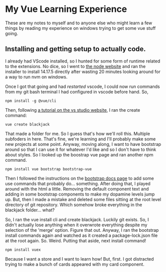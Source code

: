 # My Vue Learning Experience

These are my notes to myself and to anyone else who might learn a few things by reading my experience
on windows trying to get some vue stuff going.

## Installing and getting setup to actually code.

I already had VScode installed, so I hunted for some form of runtime related to the extensions.
No dice, so I went to [the node website] and ran the installer to install 14.17.5 directly after wasting
20 minutes looking around for a way to run nvm on windows. 

Once I got that going and had _restarted_ vscode, I could now run commands from my git bash terminal
I had configured in vscode before hand. So,

    npm install -g @vue/cli

Then, following [a tutorial on the vs studio website], I ran the create command:

    vue create blackjack

That made a folder for me. So I guess that's how we'll roll this. Multiple subfoders in here. That's fine,
we're learning and I'll probably make some new projects at some point. Anyway, moving along, I want to have
bootstrap around so that I can use it for whatever I'd like and so I don't have to think about styles. So I
looked up the boostrap vue page and ran another npm command.

    npm install vue bootstrap bootstrap-vue

Then I followed the instructions on the [bootstrap docs page] to add some use commands that probably do... something.
After doing that, I played around with the html a little. Removing the default component text and adding in some bootstrap
components to make my dopamine levels jump up. But, then I made a mistake and deleted some files sitting at the root level
directory of git repository. Which somehow broke everything in the blackjack folder... what?

So, I ran the vue install cli and create blackjack. Luckily git exists. So, I didn't actually lose anything when it overwrote
everything despite my selection of the 'merge' option. Figure that out. Anyway, I ran the bootstrap install commands again
and watched as it created a package-lock.json file at the root again. So. Weird. Putting that aside, next install command!

    npm install vuex

Because I want a store and I want to learn how! But, first. I got distracted trying to make a bunch of cards appeared with my
card component.

[a tutorial on the vs studio website]:https://code.visualstudio.com/docs/nodejs/vuejs-tutorial
[the node website]:https://nodejs.org/en/download/
[bootstrap docs page]:https://bootstrap-vue.org/docs